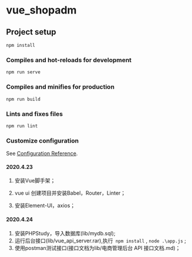 # vue_shopadm

## Project setup
```
npm install
```

### Compiles and hot-reloads for development
```
npm run serve
```

### Compiles and minifies for production
```
npm run build
```

### Lints and fixes files
```
npm run lint
```

### Customize configuration
See [Configuration Reference](https://cli.vuejs.org/config/).



#### 2020.4.23 
 1. 安装Vue脚手架；

 2. vue ui 创建项目并安装Babel，Router，Linter；

 3. 安装Element-UI，axios；

#### 2020.4.24
1. 安装PHPStudy，导入数据库(lib/mydb.sql);
2. 运行后台接口(lib/vue_api_server.rar),执行` npm install` , `node .\app.js` ;
2. 使用postman测试接口(接口文档为lib/电商管理后台 API 接口文档.md)；